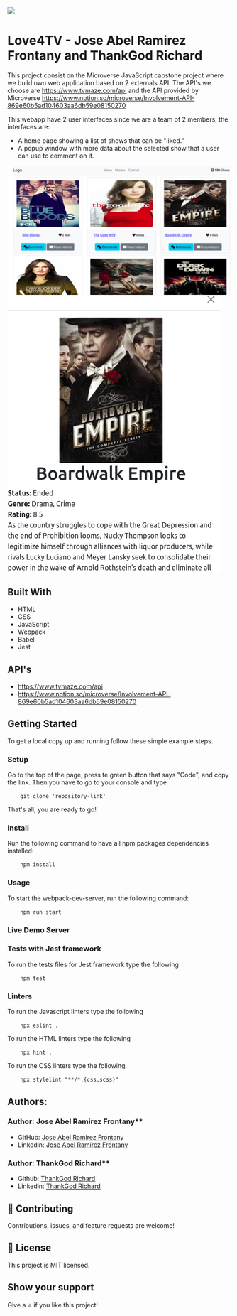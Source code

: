 ![](https://img.shields.io/badge/Microverse-blueviolet)

# Love4TV - Jose Abel Ramirez Frontany and ThankGod Richard

This project consist on the Microverse JavaScript capstone project where we build own web application based on 2 externals API. The API's we choose are https://www.tvmaze.com/api and the API provided by Microverse https://www.notion.so/microverse/Involvement-API-869e60b5ad104603aa6db59e08150270

This webapp have 2 user interfaces since we are a team of 2 members, the interfaces are:

- A home page showing a list of shows that can be "liked."
- A popup window with more data about the selected show that a user can use to comment on it.

![screenshot](./app_screenshot.png)
![screenshot](./app_screenshot2.png)

## Built With

- HTML
- CSS
- JavaScript
- Webpack
- Babel
- Jest

## API's
- https://www.tvmaze.com/api
- https://www.notion.so/microverse/Involvement-API-869e60b5ad104603aa6db59e08150270

## Getting Started

To get a local copy up and running follow these simple example steps.

### Setup

Go to the top of the page, press te green button that says "Code", and copy the link. Then you have to go to your console and type

```
    git clone 'repository-link'
```

That's all, you are ready to go!

### Install

Run the following command to have all npm packages dependencies installed:

```
    npm install
```

### Usage

To start the webpack-dev-server, run the following command:

```
    npm run start
```

### Live Demo Server

<!-- - [live-version]() -->

### Tests with Jest framework

To run the tests files for Jest framework type the following

```
    npm test
```

### Linters

To run the Javascript linters type the following

```
    npx eslint .
```

To run the HTML linters type the following

```
    npx hint .

```

To run the CSS linters type the following

```
    npx stylelint "**/*.{css,scss}"
```

## Authors:

### Author: Jose Abel Ramirez Frontany\*\*

- GitHub: [Jose Abel Ramirez Frontany](https://github.com/jose-Abel)
- Linkedin: [Jose Abel Ramirez Frontany](https://www.linkedin.com/in/jose-abel-r-7674a842/)

### Author: ThankGod Richard\*\*

- Github: [ThankGod Richard](http://github.com/thankgodr)
- Linkedin: [ThankGod Richard](http://linkedin.com/in/thankgodr)

## 🤝 Contributing

Contributions, issues, and feature requests are welcome!

## 📝 License

This project is MIT licensed.

## Show your support

Give a ⭐️ if you like this project!
